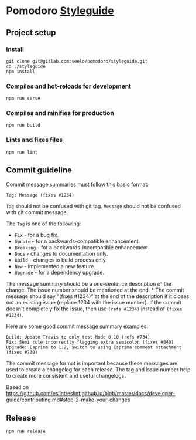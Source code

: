# Pomodoro [Styleguide](https://styleguide.pomodoro.seelo.ch)

## Project setup

### Install

```
git clone git@gitlab.com:seelo/pomodoro/styleguide.git
cd ./styleguide
npm install
```

### Compiles and hot-reloads for development

```
npm run serve
```

### Compiles and minifies for production

```
npm run build
```

### Lints and fixes files

```
npm run lint
```

## Commit guideline

Commit message summaries must follow this basic format:

```
Tag: Message (fixes #1234)
```

`Tag` should not be confused with git tag.
`Message` should not be confused with git commit message.

The `Tag` is one of the following:

- `Fix` - for a bug fix.
- `Update` - for a backwards-compatible enhancement.
- `Breaking` - for a backwards-incompatible enhancement.
- `Docs` - changes to documentation only.
- `Build` - changes to build process only.
- `New` - implemented a new feature.
- `Upgrade` - for a dependency upgrade.

The message summary should be a one-sentence description of the change. The issue number should be mentioned at the end. \* The commit message should say "(fixes #1234)" at the end of the description if it closes out an existing issue (replace 1234 with the issue number). If the commit doesn't completely fix the issue, then use `(refs #1234)` instead of `(fixes #1234)`.

Here are some good commit message summary examples:

```
Build: Update Travis to only test Node 0.10 (refs #734)
Fix: Semi rule incorrectly flagging extra semicolon (fixes #840)
Upgrade: Esprima to 1.2, switch to using Esprima comment attachment (fixes #730)
```

The commit message format is important because these messages are used to create a changelog for each release. The tag and issue number help to create more consistent and useful changelogs.

Based on https://github.com/eslint/eslint.github.io/blob/master/docs/developer-guide/contributing.md#step-2-make-your-changes

## Release

```
npm run release
```
